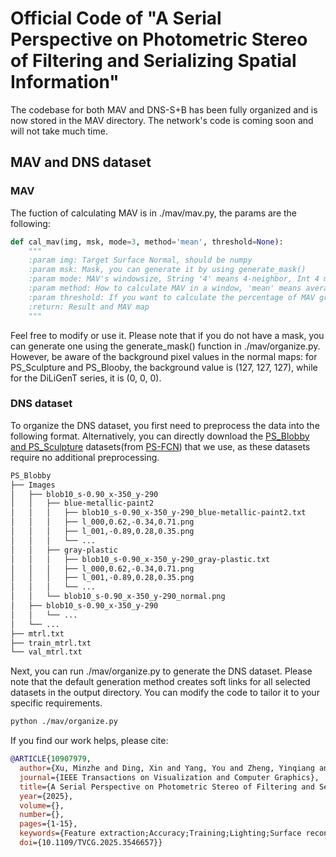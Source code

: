 # Official Code of "A Serial Perspective on Photometric Stereo of Filtering and Serializing Spatial Information"

The codebase for both MAV and DNS-S+B has been fully organized and is now stored in the MAV directory. The network's code is coming soon and will not take much time.

## MAV and DNS dataset
### MAV
The fuction of calculating MAV is in ./mav/mav.py, the params are the following:
```python
def cal_mav(img, msk, mode=3, method='mean', threshold=None):
    """
    :param img: Target Surface Normal, should be numpy
    :param msk: Mask, you can generate it by using generate_mask()
    :param mode: MAV's windowsize, String '4' means 4-neighbor, Int 4 means 4*4 window.
    :param method: How to calculate MAV in a window, 'mean' means average, 'min' means minimum, 'max' means maximum.
    :param threshold: If you want to calculate the percentage of MAV greater than a certain value, set the threshold.
    :return: Result and MAV map
    """
```
Feel free to modify or use it. Please note that if you do not have a mask, you can generate one using the generate_mask() function in ./mav/organize.py. However, be aware of the background pixel values in the normal maps: for PS_Sculpture and PS_Blooby, the background value is (127, 127, 127), while for the DiLiGenT series, it is (0, 0, 0).
### DNS dataset
To organize the DNS dataset, you first need to preprocess the data into the following format. Alternatively, you can directly download the [PS_Blobby and PS_Sculpture](https://github.com/guanyingc/PS-FCN/blob/master/scripts/download_synthetic_datasets.sh) datasets(from [PS-FCN](https://github.com/guanyingc/PS-FCN)) that we use, as these datasets require no additional preprocessing.

```bash
PS_Blobby
├── Images
│   ├── blob10_s-0.90_x-350_y-290
│   │   ├── blue-metallic-paint2
│   │   │   ├── blob10_s-0.90_x-350_y-290_blue-metallic-paint2.txt
│   │   │   ├── l_000,0.62,-0.34,0.71.png
│   │   │   ├── l_001,-0.89,0.28,0.35.png
│   │   │   └── ...
│   │   ├── gray-plastic
│   │   │   ├── blob10_s-0.90_x-350_y-290_gray-plastic.txt
│   │   │   ├── l_000,0.62,-0.34,0.71.png
│   │   │   ├── l_001,-0.89,0.28,0.35.png
│   │   │   └── ...
│   │   └── blob10_s-0.90_x-350_y-290_normal.png
│   ├── blob10_s-0.90_x-350_y-290
│   │   └── ...
│   └── ...
├── mtrl.txt
├── train_mtrl.txt
└── val_mtrl.txt
```

Next, you can run ./mav/organize.py to generate the DNS dataset. Please note that the default generation method creates soft links for all selected datasets in the output directory. You can modify the code to tailor it to your specific requirements.
```bash
python ./mav/organize.py
```

If you find our work helps, please cite:
```bibtex
@ARTICLE{10907979,
  author={Xu, Minzhe and Ding, Xin and Yang, You and Zheng, Yinqiang and Liu, Qiong},
  journal={IEEE Transactions on Visualization and Computer Graphics}, 
  title={A Serial Perspective on Photometric Stereo of Filtering and Serializing Spatial Information}, 
  year={2025},
  volume={},
  number={},
  pages={1-15},
  keywords={Feature extraction;Accuracy;Training;Lighting;Surface reconstruction;Measurement;Image reconstruction;Complexity theory;Calibration;Learning systems;3D reconstruction;deep neural networks;photometric stereo;sequence models;surface normal estimate},
  doi={10.1109/TVCG.2025.3546657}}
```
